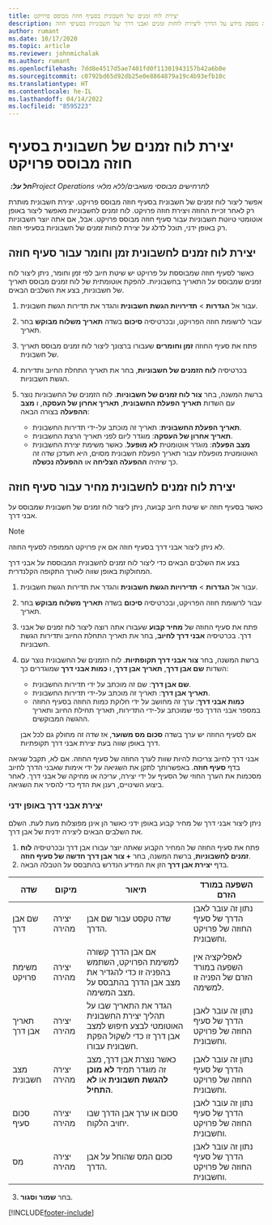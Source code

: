 ```yaml
---
title: יצירת לוח זמנים של חשבונית בסעיף חוזה מבוסס פרויקט
description: נושא זה מספק מידע על הדרך ליצירת לוחות זמנים ואבני דרך של חשבוניות בסעיפי חוזה.
author: rumant
ms.date: 10/17/2020
ms.topic: article
ms.reviewer: johnmichalak
ms.author: rumant
ms.openlocfilehash: 7dd8e4517d5ae7401fd0f11301943157b42a6b0e
ms.sourcegitcommit: c0792bd65d92db25e0e8864879a19c4b93efb10c
ms.translationtype: HT
ms.contentlocale: he-IL
ms.lasthandoff: 04/14/2022
ms.locfileid: "8595223"
---
```

# <a name="create-an-invoice-schedule-on-a-project-based-contract-line"></a>יצירת לוח זמנים של חשבונית בסעיף חוזה מבוסס פרויקט 

_**חל על:** ‏Project Operations לתרחישים מבוססי משאבים/ללא מלאי_

אפשר ליצור לוח זמנים של חשבונית בסעיף חוזה מבוסס פרויקט. יצירת חשבונית מותרת רק לאחר זכיית החוזה ויצירת חוזה פרויקט. לוח זמנים לחשבוניות מאפשר ליצור באופן אוטומטי טיוטת חשבוניות עבור סעיף חוזה מבוסס פרויקט. אבל, אם אתה יוצר חשבוניות רק באופן ידני, תוכל לדלג על יצירת לוחות זמנים של חשבוניות בסעיפי חוזה.

## <a name="create-a-time-and-material-invoice-schedule-for-a-contract-line"></a>יצירת לוח זמנים לחשבונית זמן וחומר עבור סעיף חוזה

כאשר לסעיף חוזה שמבוססת על פרויקט יש שיטת חיוב לפי זמן וחומר, ניתן ליצור לוח זמנים שמבוסס על התאריך בחשבוניות. להפקת אוטומתית של לוח זמנים מבוסס תאריך של חשבוניות, בצע את השלבים הבאים.

1. עבור אל **הגדרות** > **תדירויות הגשת חשבונית** והגדר את תדירות הגשת חשבונית.
2. עבור לרשומת חוזה הפרויקט, ובכרטיסיה **סיכום** בשדה **תאריך משלוח מבוקש** בחר תאריך.
3. פתח את סעיף החוזה **זמן וחומרים** שעבורו ברצונך ליצור לוח זמנים מבוסס תאריך של חשבונית. 
4. בכרטיסיה **לוח הזמנים של חשבוניות**, בחר את תאריך התחלת החיוב ותדירות הגשת חשבוניות.
5. ברשת המשנה, בחר **צור לוח זמנים של חשבוניות**. לוח הזמנים של החשבוניות נוצר עם השדות **תאריך הפעלת החשבונית**, **תאריך אחרון של העסקה**, ו **מצב ההפעלה** בצורה הבאה:

    - **תאריך הפעלת החשבונית**: תאריך זה מוכתב על-ידי תדירות החשבונית.
    - **תאריך אחרון של העסקה**: מוגדר ליום לפני תאריך הרצת החשבונית.
    - **מצב הפעלה**: מוגדר אוטומטית **לא מופעל**. כאשר משימת יצירת החשבונית האוטומטית מופעלת עבור תאריך הפעלת חשבונית מסוים, היא תעדכן שדה זה כך שיהיה **ההפעלה הצליחה** או **ההפעלה נכשלה**.

## <a name="create-a-fixed-price-invoice-schedule-for-a-contract-line"></a>יצירת לוח זמנים לחשבונית מחיר עבור סעיף חוזה

כאשר בסעיף חוזה יש שיטת חיוב קבועה, ניתן ליצור לוח זמנים של חשבונית שמבוסס על אבני דרך. 

> [!NOTE]
> לא ניתן ליצור אבני דרך בסעיף חוזה אם אין פרויקט הממופה לסעיף החוזה.

בצע את השלבים הבאים כדי ליצור לוח זמנים לחשבונית המבוססת על אבני דרך המחולקות באופן שווה לאורך התקופה הקלנדרית.

1. עבור אל **הגדרות** > **תדירויות הגשת חשבונית** והגדר את תדירות הגשת חשבונית.
2. עבור לרשומת חוזה הפרויקט, ובכרטיסיה **סיכום** בשדה **תאריך משלוח מבוקש** בחר תאריך.
3. פתח את סעיף החוזה של **מחיר קבוע** שעבורו אתה רוצה ליצור לוח זמנים של אבני דרך. בכרטיסיה **אבני דרך לחיוב**, בחר את תאריך התחלת החיוב ותדירות הגשת חשבוניות. 
4. ברשת המשנה, בחר **צור אבני דרך תקופתיות**. לוח הזמנים של החשבונית נוצר עם השדות **שם אבן דרך**, **תאריך אבן דרך**, ו **כמות אבני דרך** שמוגדרים כך:

    - **שם אבן דרך**: שם זה מוכתב על ידי תדירות החשבונית.
    - **תאריך אבן דרך**: תאריך זה מוכתב על-ידי תדירות החשבונית.
    - **כמות אבני דרך**: ערך זה מחושב על ידי חלוקת כמות החוזה בסעיף החוזה במספר אבני הדרך כפי שמוכתב על-ידי התדירות, תאריך תחילת החיוב ותאריך ההגשה המבוקשים.

    אם לסעיף החוזה יש ערך בשדה **סכום מס משוער**, אז שדה זה מחולק גם לכל אבן דרך באופן שווה בעת יצירת אבני דרך תקופתיות.

אבני דרך לחיוב צריכות להיות שוות לערך החוזה של סעיף החוזה. אם לא, תקבל שגיאה בדף **סעיף חוזה**. באפשרותך לתקן את השגיאה על ידי אימות שאבני הדרך לחיוב מסכמות את הערך החוזי של הסעיף על ידי יצירה, עריכה או מחיקה של אבני דרך. לאחר ביצוע השינויים, רענן את הדף כדי להסיר את השגיאה.

### <a name="manually-create-milestones"></a>יצירת אבני דרך באופן ידני

ניתן ליצור אבני דרך של מחיר קבוע באופן ידני כאשר הן אינן מפוצלות מעת לעת. השלם את השלבים הבאים ליצירה ידנית של אבן דרך.

1. פתח את סעיף החוזה של המחיר הקבוע שאתה יוצר עבורו אבן דרך ובכרטיסיה **לוח זמנים לחשבוניות**, ברשת המשנה, בחר **+ צור אבן דרך חדשה של סעיף חוזה**. 
2. בדף **יצירת אבן דרך** הזן את המידע הנדרש בהתבסס על הטבלה הבאה.

| שדה | מיקום | תיאור | השפעה במורד הזרם |
| --- | --- | --- | --- |
| שם אבן דרך | יצירה מהירה | שדה טקסט עבור שם אבן הדרך. | נתון זה עובר לאבן הדרך של סעיף החוזה של פרויקט וחשבונית. |
| משימת פרויקט | יצירה מהירה | אם אבן הדרך קשורה למשימת הפרויקט, השתמש בהפניה זו כדי להגדיר את מצב אבן הדרך בהתבסס על מצב המשימה. | לאפליקציה אין השפעה במורד הזרם של הפניה זו למשימה. |
| תאריך אבן דרך | יצירה מהירה | הגדר את התאריך שבו על תהליך יצירת החשבונית האוטומטי לבצע חיפוש למצב אבן דרך זו כדי לשקול הפקת חשבונית עבורו. | נתון זה עובר לאבן הדרך של סעיף החוזה של פרויקט וחשבונית. |
| מצב חשבונית | יצירה מהירה | כאשר נוצרת אבן דרך, מצב זה מוגדר תמיד **לא מוכן להגשת חשבונית** או **לא התחיל**. | נתון זה עובר לאבן הדרך של סעיף החוזה של פרויקט וחשבונית. |
| סכום סעיף | יצירה מהירה | סכום או ערך אבן הדרך שבו יחויב הלקוח. | נתון זה עובר לאבן הדרך של סעיף החוזה של פרויקט וחשבונית. |
| מס | יצירה מהירה | סכום המס שהוחל על אבן הדרך. | נתון זה עובר לאבן הדרך של סעיף החוזה של פרויקט וחשבונית. |

3. בחר **שמור וסגור**.


[!INCLUDE[footer-include](../includes/footer-banner.md)]